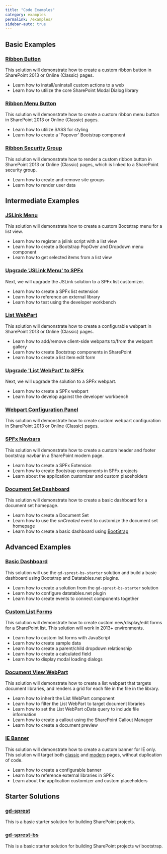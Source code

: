 ```yaml
---
title: "Code Examples"
category: examples
permalink: /examples/
sidebar-auto: true
---
```

## Basic Examples

### [Ribbon Button](https://github.com/gunjandatta/sp-ribbonbtn/wiki)

This solution will demonstrate how to create a custom ribbon button in SharePoint 2013 or Online (Classic) pages.

* Learn how to install/uninstall custom actions to a web
* Learn how to utilize the core SharePoint Modal Dialog library

### [Ribbon Menu Button](https://github.com/gunjandatta/sp-ribbonMenu/wiki)

This solution will demonstrate how to create a custom ribbon menu button in SharePoint 2013 or Online (Classic) pages.

* Learn how to utilize SASS for styling
* Learn how to create a 'Popover' Bootstrap component

### [Ribbon Security Group](https://github.com/gunjandatta/sp-ribbonSecurityGroup/wiki)

This solution will demonstrate how to render a custom ribbon button in SharePoint 2013 or Online (Classic) pages, which is linked to a SharePoint security group.

* Learn how to create and remove site groups
* Learn how to render user data

## Intermediate Examples

### [JSLink Menu](https://github.com/gunjandatta/sp-jsLinkMenu/wiki)

This solution will demonstrate how to create a custom Bootstrap menu for a list view.

* Learn how to register a jslink script with a list view
* Learn how to create a Bootstrap PopOver and Dropdown menu component
* Learn how to get selected items from a list view

### [Upgrade 'JSLink Menu' to SPFx](https://github.com/gunjandatta/spfx-listMenu/wiki)

Next, we will upgrade the JSLink solution to a SPFx list customizer.

* Learn how to create a SPFx list extension
* Learn how to reference an external library
* Learn how to test using the developer workbench

### [List WebPart](https://github.com/gunjandatta/sp-listwebpart/wiki)

This solution will demonstrate how to create a configurable webpart in SharePoint 2013 or Online (Classic) pages. 

* Learn how to add/remove client-side webparts to/from the webpart gallery
* Learn how to create Bootstrap components in SharePoint
* Learn how to create a list item edit form

### [Upgrade 'List WebPart' to SPFx](https://github.com/gunjandatta/sp-listwebpart/wiki/Step-9)

Next, we will upgrade the solution to a SPFx webpart.

* Learn how to create a SPFx webpart
* Learn how to develop against the developer workbench

### [Webpart Configuration Panel](https://github.com/gunjandatta/sp-wp-editform/wiki)

This solution will demonstrate how to create custom webpart configuration in SharePoint 2013 or Online (Classic) pages.

### [SPFx Navbars](https://github.com/gunjandatta/spfx-navbar/wiki)

This solution will demonstrate how to create a custom header and footer bootstrap navbar in a SharePoint modern page.

* Learn how to create a SPFx Extension
* Learn how to create Bootstrap components in SPFx projects
* Learn about the application customizer and custom placeholders

### [Document Set Dashboard](https://github.com/gunjandatta/sp-docset/wiki)

This solution will demonstrate how to create a basic dashboard for a document set homepage.

* Learn how to create a Document Set
* Learn how to use the _onCreated_ event to customize the document set homepage
* Learn how to create a basic dashboard using [BootStrap](https://getbootstrap.com/)

## Advanced Examples

### [Basic Dashboard](https://github.com/gunjandatta/sp-dashboard/wiki)

This solution will use the `gd-sprest-bs-starter` solution and build a basic dashboard using Bootstrap and Datatables.net plugins.

* Learn how to create a solution from the `gd-sprest-bs-starter` solution
* Learn how to configure datatables.net plugin
* Learn how to create events to connect components together

### [Custom List Forms](https://github.com/gunjandatta/sp-forms/wiki)

This solution will demonstrate how to create custom new/display/edit forms for a SharePoint list. This solution will work in 2013+ environments.

* Learn how to custom list forms with JavaScript
* Learn how to create sample data
* Learn how to create a parent/child dropdown relationship
* Learn how to create a calculated field
* Learn how to display modal loading dialogs

### [Document View WebPart](https://github.com/gunjandatta/sp-docview/wiki)

This solution will demonstrate how to create a list webpart that targets document libraries, and renders a grid for each file in the file in the library.

* Learn how to inherit the List WebPart component
* Learn how to filter the List WebPart to target document libraries
* Learn how to set the List WebPart oData query to include file information
* Learn how to create a callout using the SharePoint Callout Manager
* Learn how to create a document preview

### [IE Banner](https://github.com/gunjandatta/sp-banner-2013/wiki)

This solution will demonstrate how to create a custom banner for IE only. This solution will target both [classic](https://github.com/gunjandatta/sp-banner-2013/wiki) and [modern](https://github.com/gunjandatta/sp-banner/wiki) pages, without duplication of code.

* Learn how to create a configurable banner
* Learn how to reference external libraries in SPFx
* Learn about the application customizer and custom placeholders

## Starter Solutions

### [gd-sprest](https://github.com/gunjandatta/sprest-starter/wiki)

This is a basic starter solution for building SharePoint projects.

### [gd-sprest-bs](https://github.com/gunjandatta/sprest-bs-starter/wiki)

This is a basic starter solution for building SharePoint projects w/ bootstrap.